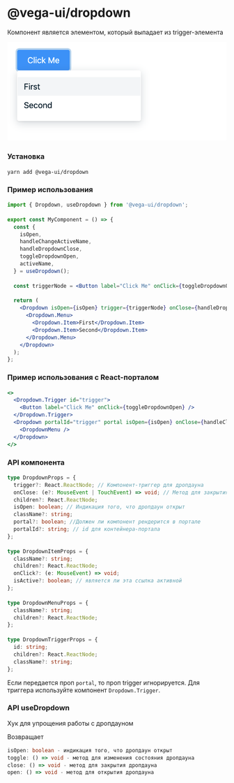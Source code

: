 # @vega-ui/dropdown

Компонент является элементом, который выпадает из trigger-элемента

![Дропдаун](docs/dropdown.png)

### Установка

```
yarn add @vega-ui/dropdown
```

### Пример использования

```jsx
import { Dropdown, useDropdown } from '@vega-ui/dropdown';

export const MyComponent = () => {
  const {
    isOpen,
    handleChangeActiveName,
    handleDropdownClose,
    toggleDropdownOpen,
    activeName,
  } = useDropdown();

  const triggerNode = <Button label="Click Me" onClick={toggleDropdownOpen} />;

  return (
    <Dropdown isOpen={isOpen} trigger={triggerNode} onClose={handleDropdownClose}>
      <Dropdown.Menu>
        <Dropdown.Item>First</Dropdown.Item>
        <Dropdown.Item>Second</Dropdown.Item>
      </Dropdown.Menu>
    </Dropdown>
  );
};
```

### Пример использования с React-порталом

```jsx
<>
  <Dropdown.Trigger id="trigger">
    <Button label="Click Me" onClick={toggleDropdownOpen} />
  </Dropdown.Trigger>
  <Dropdown portalId="trigger" portal isOpen={isOpen} onClose={handleClose}>
    <DropdownMenu />
  </Dropdown>
</>
```

### API компонента

```ts
type DropdownProps = {
  trigger?: React.ReactNode; // Компонент-триггер для дропдауна
  onClose: (e?: MouseEvent | TouchEvent) => void; // Метод для закрытия дропдауна
  children?: React.ReactNode;
  isOpen: boolean; // Индикация того, что дропдаун открыт
  className?: string;
  portal?: boolean; //Должен ли компонент рендерится в портале
  portalId?: string; // id для контейнера-портала
};

type DropdownItemProps = {
  className?: string;
  children?: React.ReactNode;
  onClick?: (e: MouseEvent) => void;
  isActive?: boolean; // является ли эта ссылка активной
};

type DropdownMenuProps = {
  className?: string;
  children?: React.ReactNode;
};

type DropdownTriggerProps = {
  id: string;
  children?: React.ReactNode;
  className?: string;
};
```

Если передается проп `portal`, то проп trigger игнорируется. Для триггера используйте компонент `Dropdown.Trigger`.

### API useDropdown

Хук для упрощения работы с дропдауном

Возвращает

```ts
isOpen: boolean - индикация того, что дропдаун открыт
toggle: () => void - метод для изменения состояния дропдауна
close: () => void - метод для закрытия дропдауна
open: () => void - метод для открытия дропдауна

```
